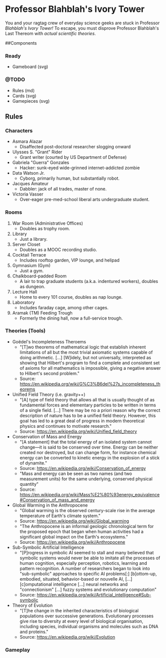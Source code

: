 # Professor Blahblah's Ivory Tower

You and your ragtag crew of everyday science geeks are stuck in Professor *Blahblah's Ivory Tower!* To escape, you must disprove Professor Blahblah's Last Thereom with _actual scientific theories_.

##Components

### Ready

* Gameboard (svg)

### @TODO

* Rules (md)
* Cards (svg)
* Gamepieces (svg)

## Rules

### Characters

* Asmara Alazar
    * Disaffected post-doctoral researcher slogging onward
* Ulysses S. "Grant" Rider
    * Grant writer (courted by US Department of Defense)
* Gabriela "Guerra" Gonzales
    * Hacker: sunk-eyed wide-grinned internet-addicted zombie
* Data Watson Jr.
    * Cyborg, primarily human, but substantially robot.
* Jacques Amateur
    * Dabbler: jack of all trades, master of none.
* Victoria Vasser
    * Over-eager pre-med-school liberal arts undergraduate student.

### Rooms

1. War Room (Administrative Offices)
    * Doubles as trophy room.
2. Library
    * Just a library.
3. Server Closet
    * Doubles as a MOOC recording studio.
4. Cocktail Terrace
    * Includes rooftop garden, VIP lounge, and helipad
5. Gymnasium (Gym)
    * Just a gym.
6. Chalkboard-padded Room
    * A lair to trap graduate students (a.k.a. indentured workers), doubles as dungeon.
7. Lecture Hall
    * Home to every 101 course, doubles as nap lounge.
8. Laboratory
    * Includes faraday cage, among other cages.
9. Aramak (TM) Feeding Trough
    * Formerly the dining hall, now a full-service trough.

### Theories (Tools)

* Goëdel's Incompleteness Theroems
    * "[T]wo theorems of mathematical logic that establish inherent limitations of all but the most trivial axiomatic systems capable of doing arithmetic. [...] [W]idely, but not universally, interpreted as showing that Hilbert's program to find a complete and consistent set of axioms for all mathematics is impossible, giving a negative answer to Hilbert's second problem."
    * Source: https://en.wikipedia.org/wiki/G%C3%B6del%27s_incompleteness_theorems
* Unified Field Theory (i.e. gravity++)
    * "[A] type of field theory that allows all that is usually thought of as fundamental forces and elementary particles to be written in terms of a single field. [...] There may be no a priori reason why the correct description of nature has to be a unified field theory. However, this goal has led to a great deal of progress in modern theoretical physics and continues to motivate research."
    * Source: https://en.wikipedia.org/wiki/Unified_field_theory
* Conservation of Mass and Energy
    * "[A statement] that the total energy of an isolated system cannot change—it is said to be conserved over time. Energy can be neither created nor destroyed, but can change form, for instance chemical energy can be converted to kinetic energy in the explosion of a stick of dynamite."
    * Source: https://en.wikipedia.org/wiki/Conservation_of_energy
    * "Mass and energy can be seen as two names (and two measurement units) for the same underlying, conserved physical quantity"
    * Source: https://en.wikipedia.org/wiki/Mass%E2%80%93energy_equivalence#Conservation_of_mass_and_energy
* Global Warming in the Anthropocene
    * "Global warming is the observed century-scale rise in the average temperature of Earth's climate system."
    * Source: https://en.wikipedia.org/wiki/Global_warming
    * "The Anthropocene is an informal geologic chronological term for the proposed epoch that began when human activities had a significant global impact on the Earth's ecosystems."
    * Source: https://en.wikipedia.org/wiki/Anthropocene
* Sub-Symbolic Artificial Intelligence
    * "[P]rogress in symbolic AI seemed to stall and many believed that symbolic systems would never be able to imitate all the processes of human cognition, especially perception, robotics, learning and pattern recognition. A number of researchers began to look into "sub-symbolic" approaches to specific AI problems[:] [b]ottom-up, embodied, situated, behavior-based or nouvelle AI, [...] [c]omputational intelligence [...] neural networks and "connectionism" [...] fuzzy systems and evolutionary computation"
    * Source: https://en.wikipedia.org/wiki/Artificial_intelligence#Sub-symbolic
* Theory of Evolution
    * "[T]he change in the inherited characteristics of biological populations over successive generations. Evolutionary processes give rise to diversity at every level of biological organisation, including species, individual organisms and molecules such as DNA and proteins."
    * Source: https://en.wikipedia.org/wiki/Evolution

### Gameplay
